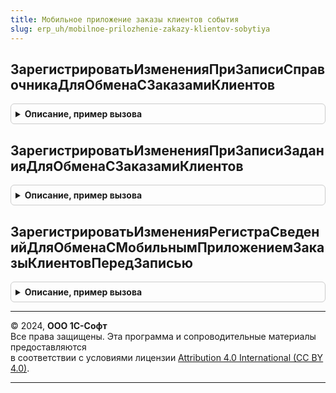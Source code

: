 ```yaml
---
title: Мобильное приложение заказы клиентов события
slug: erp_uh/mobilnoe-prilozhenie-zakazy-klientov-sobytiya
---
```



## ЗарегистрироватьИзмененияПриЗаписиСправочникаДляОбменаСЗаказамиКлиентов
<details style="margin: 1em 0; padding: 0.5em; border: 1px solid #ccc; border-radius: 6px;">

<summary style="font-weight: bold; cursor: pointer;">Описание, пример вызова</summary>

```bsl

// Обработчик подписки на событие "ПриЗаписи" справочника.
//
// Параметры:
//  Источник - СправочникОбъект - источник события;
//  Отказ - Булево - отказ от выполнения.
//
Процедура ЗарегистрироватьИзмененияПриЗаписиСправочникаДляОбменаСЗаказамиКлиентов(Источник, Отказ) Экспорт
```

Пример вызова
```bsl
МобильноеПриложениеЗаказыКлиентовСобытия.ЗарегистрироватьИзмененияПриЗаписиСправочникаДляОбменаСЗаказамиКлиентов(Источник, Отказ) 
```
</details>

## ЗарегистрироватьИзмененияПриЗаписиЗаданияДляОбменаСЗаказамиКлиентов
<details style="margin: 1em 0; padding: 0.5em; border: 1px solid #ccc; border-radius: 6px;">

<summary style="font-weight: bold; cursor: pointer;">Описание, пример вызова</summary>

```bsl

// Обработчик подписки на событие "ПриЗаписиЗадания".
//
// Параметры:
//  Источник - ДокументОбъект.ЗаказКлиента, ДокументОбъект.ЗаданиеТорговомуПредставителю - источник события;
//  Отказ - Булево - отказ от выполнения.
//
Процедура ЗарегистрироватьИзмененияПриЗаписиЗаданияДляОбменаСЗаказамиКлиентов(Источник, Отказ) Экспорт
```

Пример вызова
```bsl
МобильноеПриложениеЗаказыКлиентовСобытия.ЗарегистрироватьИзмененияПриЗаписиЗаданияДляОбменаСЗаказамиКлиентов(Источник, Отказ) 
```
</details>

## ЗарегистрироватьИзмененияРегистраСведенийДляОбменаСМобильнымПриложениемЗаказыКлиентовПередЗаписью
<details style="margin: 1em 0; padding: 0.5em; border: 1px solid #ccc; border-radius: 6px;">

<summary style="font-weight: bold; cursor: pointer;">Описание, пример вызова</summary>

```bsl

// Обработчик подписки на событие "ПередЗаписьюРегистраСведений".
//
// Параметры:
//  Источник - РегистрСведенийНаборЗаписей.ЦеныНоменклатуры - источник события;
//  Отказ - Булево - отказ от выполнения;
//  Замещение - Булево - признак замещения записей регистра.
//
Процедура ЗарегистрироватьИзмененияРегистраСведенийДляОбменаСМобильнымПриложениемЗаказыКлиентовПередЗаписью(Источник, Отказ, Замещение) Экспорт
```

Пример вызова
```bsl
МобильноеПриложениеЗаказыКлиентовСобытия.ЗарегистрироватьИзмененияРегистраСведенийДляОбменаСМобильнымПриложениемЗаказыКлиентовПередЗаписью(Источник, Отказ, Замещение) 
```
</details>

---

© 2024, **ООО 1С-Софт**  
Все права защищены. Эта программа и сопроводительные материалы предоставляются  
в соответствии с условиями лицензии [Attribution 4.0 International (CC BY 4.0)](https://creativecommons.org/licenses/by/4.0/legalcode).

---
